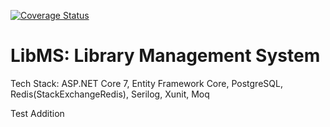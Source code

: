 [![Coverage Status](https://img.shields.io/badge/Coverage-5.38%25-red.svg)](https://your_coverage_report_url_here)

# LibMS: Library Management System
Tech Stack: ASP.NET Core 7, Entity Framework Core, PostgreSQL, Redis(StackExchangeRedis), Serilog, Xunit, Moq

Test Addition
